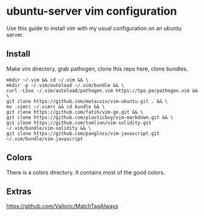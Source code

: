 # ubuntu-server vim configuration

Use this guide to install vim with my usual configuration on an ubuntu server.

## Install

Make vim directory, grab pathogen, clone this repo here, clone bundles.

```
mkdir ~/.vim && cd ~/.vim && \
mkdir -p ~/.vim/autoload ~/.vim/bundle && \
curl -LSso ~/.vim/autoload/pathogen.vim https://tpo.pe/pathogen.vim && \
git clone https://github.com/metacoin/vim-ubuntu.git . && \
mv .vimrc ~/.vimrc && cd bundle && \
git clone https://github.com/fatih/vim-go.git && \
git clone https://github.com/plasticboy/vim-markdown.git && \
git clone https://github.com/tomlion/vim-solidity.git ~/.vim/bundle/vim-solidity && \
git clone https://github.com/pangloss/vim-javascript.git ~/.vim/bundle/vim-javascript
```

## Colors

There is a colors directory. It contains most of the good colors.

## Extras

https://github.com/Valloric/MatchTagAlways
